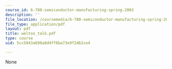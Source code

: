 ```yaml
---
course_id: 6-780-semiconductor-manufacturing-spring-2003
description: ''
file_location: /coursemedia/6-780-semiconductor-manufacturing-spring-2003/5cc5843a698a8d4ff6ba73e9f2db2ce4_welton_talk.pdf
file_type: application/pdf
layout: pdf
title: welton_talk.pdf
type: course
uid: 5cc5843a698a8d4ff6ba73e9f2db2ce4

---
```

None